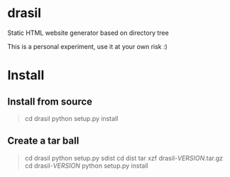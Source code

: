# drasil
Static HTML website generator based on directory tree

This is a personal experiment, use it at your own risk :)

# Install

## Install from source

> cd drasil
> python setup.py install

## Create a tar ball

> cd drasil
> python setup.py sdist
> cd dist
> tar xzf drasil-*VERSION*.tar.gz
> cd drasil-*VERSION*
> python setup.py install 
